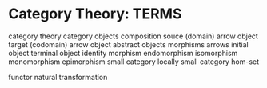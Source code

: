 # Category Theory: TERMS

category theory
category
objects
composition
souce (domain) arrow object
target (codomain) arrow object
abstract objects
morphisms
arrows
initial object
terminal object
identity morphism
endomorphism
isomorphism
monomorphism
epimorphism
small category
locally small category
hom-set


functor
natural transformation
